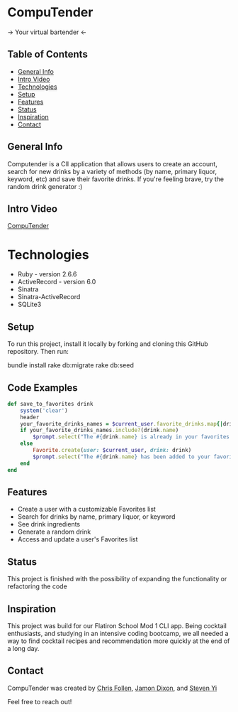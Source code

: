 # CompuTender
-> Your virtual bartender <-


## Table of Contents
- [General Info](#general-info)
- [Intro Video](#intro-video)
- [Technologies](#technologies)
- [Setup](#setup)
- [Features](#features)
- [Status](#status)
- [Inspiration](#inspiration)
- [Contact](#contact)


## General Info
Computender is a ClI application that allows users to create an account, search for new drinks by a variety of methods (by name, primary liquor, keyword, etc) and save their favorite drinks.  If you're feeling brave, try the random drink generator :)


## Intro Video
[CompuTender](<youtube_link_here>)


# Technologies 
- Ruby - version 2.6.6
- ActiveRecord - version 6.0
- Sinatra
- Sinatra-ActiveRecord
- SQLite3


## Setup 
To run this project, install it locally by forking and cloning this GitHub repository. Then run:

bundle install
rake db:migrate
rake db:seed


## Code Examples

```ruby
def save_to_favorites drink 
    system('clear')
    header
    your_favorite_drinks_names = $current_user.favorite_drinks.map{|drink| drink.name}
    if your_favorite_drinks_names.include?(drink.name) 
        $prompt.select("The #{drink.name} is already in your favorites list!", ['Return to Main Menu'])
    else 
        Favorite.create(user: $current_user, drink: drink)
        $prompt.select("The #{drink.name} has been added to your favorites list!", ['Return to Main Menu'])
    end
end
```

## Features
- Create a user with a customizable Favorites list
- Search for drinks by name, primary liquor, or keyword 
- See drink ingredients
- Generate a random drink
- Access and update a user's Favorites list


## Status
This project is finished with the possibility of expanding the functionality or refactoring the code


## Inspiration
This project was build for our Flatiron School Mod 1 CLI app. Being cocktail enthusiasts, and studying in an intensive coding bootcamp, we all needed a way to find cocktail recipes and recommendation more quickly at the end of a long day.


## Contact
CompuTender was created by [Chris Follen](https://www.linkedin.com/in/chrisfollen/), [Jamon Dixon](https://www.linkedin.com/in/jamondixon/), and [Steven Yi](https://www.linkedin.com/in/stevenliuyi/)

Feel free to reach out!



